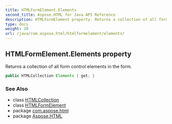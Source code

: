 ```yaml
---
title: HTMLFormElement.Elements
second_title: Aspose.HTML for Java API Reference
description: HTMLFormElement property. Returns a collection of all form control elements in the form
type: docs
weight: 30
url: /java/com.aspose.html/htmlformelement/elements/
---
```

## HTMLFormElement.Elements property

Returns a collection of all form control elements in the form.

```java
public HTMLCollection Elements { get; }
```

### See Also

* class [HTMLCollection](../../../com.aspose.html.collections/htmlcollection/)
* class [HTMLFormElement](../)
* package [com.aspose.html](../../htmlformelement/)
* package [Aspose.HTML](../../../)
